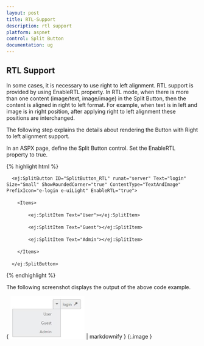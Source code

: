```yaml
---
layout: post
title: RTL-Support
description: rtl support
platform: aspnet
control: Split Button
documentation: ug
---
```


## RTL Support

In some cases, it is necessary to use right to left alignment. RTL support is provided by using EnableRTL property. In RTL mode, when there is more than one content (image/text, image/image) in the Split Button, then the content is aligned in right to left format. For example, when text is in left and image is in right position, after applying right to left alignment these positions are interchanged.

The following step explains the details about rendering the Button with Right to left alignment support.

In an ASPX page, define the Split Button control. Set the EnableRTL property to true.  

{% highlight html %}



<div class="page-align">

      <ej:SplitButton ID="SplitButton_RTL" runat="server" Text="login" Size="Small" ShowRoundedCorner="true" ContentType="TextAndImage" PrefixIcon="e-login e-uiLight" EnableRTL="true">

        <Items>

            <ej:SplitItem Text="User"></ej:SplitItem>

            <ej:SplitItem Text="Guest"></ej:SplitItem>

            <ej:SplitItem Text="Admin"></ej:SplitItem>

        </Items>

      </ej:SplitButton>

</div>



{% endhighlight %}



The following screenshot displays the output of the above code example.

{ ![](RTL-Support_images/RTL-Support_img1.png) | markdownify }
{:.image }



